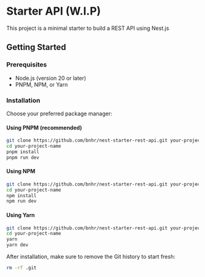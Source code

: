 # Starter API (W.I.P)

This project is a minimal starter to build a REST API using Nest.js 

## Getting Started

### Prerequisites

- Node.js (version 20 or later)
- PNPM, NPM, or Yarn

### Installation

Choose your preferred package manager:

#### Using PNPM (recommended)

```bash
git clone https://github.com/bnhr/nest-starter-rest-api.git your-project-name
cd your-project-name
pnpm install
pnpm run dev
```

#### Using NPM

```bash
git clone https://github.com/bnhr/nest-starter-rest-api.git your-project-name
cd your-project-name
npm install
npm run dev
```

#### Using Yarn

```bash
git clone https://github.com/bnhr/nest-starter-rest-api.git your-project-name
cd your-project-name
yarn
yarn dev
```

After installation, make sure to remove the Git history to start fresh:

```bash
rm -rf .git
```
